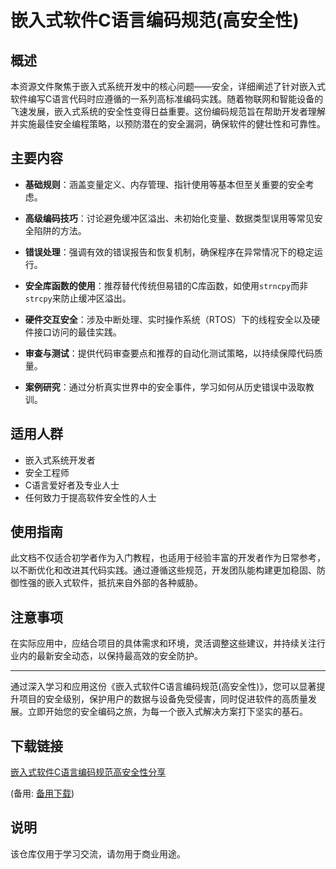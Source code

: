 # 嵌入式软件C语言编码规范(高安全性)

## 概述

本资源文件聚焦于嵌入式系统开发中的核心问题——安全，详细阐述了针对嵌入式软件编写C语言代码时应遵循的一系列高标准编码实践。随着物联网和智能设备的飞速发展，嵌入式系统的安全性变得日益重要。这份编码规范旨在帮助开发者理解并实施最佳安全编程策略，以预防潜在的安全漏洞，确保软件的健壮性和可靠性。

## 主要内容

- **基础规则**：涵盖变量定义、内存管理、指针使用等基本但至关重要的安全考虑。
  
- **高级编码技巧**：讨论避免缓冲区溢出、未初始化变量、数据类型误用等常见安全陷阱的方法。
  
- **错误处理**：强调有效的错误报告和恢复机制，确保程序在异常情况下的稳定运行。
  
- **安全库函数的使用**：推荐替代传统但易错的C库函数，如使用`strncpy`而非`strcpy`来防止缓冲区溢出。
  
- **硬件交互安全**：涉及中断处理、实时操作系统（RTOS）下的线程安全以及硬件接口访问的最佳实践。
  
- **审查与测试**：提供代码审查要点和推荐的自动化测试策略，以持续保障代码质量。
  
- **案例研究**：通过分析真实世界中的安全事件，学习如何从历史错误中汲取教训。

## 适用人群

- 嵌入式系统开发者
- 安全工程师
- C语言爱好者及专业人士
- 任何致力于提高软件安全性的人士

## 使用指南

此文档不仅适合初学者作为入门教程，也适用于经验丰富的开发者作为日常参考，以不断优化和改进其代码实践。通过遵循这些规范，开发团队能构建更加稳固、防御性强的嵌入式软件，抵抗来自外部的各种威胁。

## 注意事项

在实际应用中，应结合项目的具体需求和环境，灵活调整这些建议，并持续关注行业内的最新安全动态，以保持最高效的安全防护。

---

通过深入学习和应用这份《嵌入式软件C语言编码规范(高安全性)》，您可以显著提升项目的安全级别，保护用户的数据与设备免受侵害，同时促进软件的高质量发展。立即开始您的安全编码之旅，为每一个嵌入式解决方案打下坚实的基石。

## 下载链接
[嵌入式软件C语言编码规范高安全性分享](https://pan.quark.cn/s/47ab2aaeaae1) 

(备用: [备用下载](https://pan.baidu.com/s/1amGg9l7F0DQuuOTRgIRrwg?pwd=1234))

## 说明

该仓库仅用于学习交流，请勿用于商业用途。
